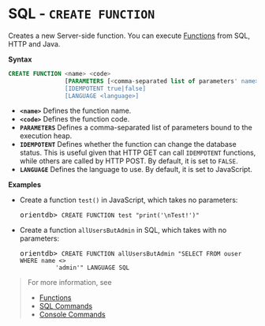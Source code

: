 # SQL - `CREATE FUNCTION`

Creates a new Server-side function.  You can execute [Functions](Functions.md) from SQL, HTTP and Java.


**Syntax**

```sql
CREATE FUNCTION <name> <code>
                [PARAMETERS [<comma-separated list of parameters' name>]]
                [IDEMPOTENT true|false]
                [LANGUAGE <language>]
```

- **`<name>`** Defines the function name.
- **`<code>`** Defines the function code.
- **`PARAMETERS`** Defines a comma-separated list of parameters bound to the execution heap.
- **`IDEMPOTENT`** Defines whether the function can change the database status.  This is useful given that HTTP GET can call `IDEMPOTENT` functions, while others are called by HTTP POST.  By default, it is set to `FALSE`.
- **`LANGUAGE`** Defines the language to use.  By default, it is set to JavaScript.

**Examples**

- Create a function `test()` in JavaScript, which takes no parameters:

  <pre>
  orientdb> <code class="lang-sql userinput">CREATE FUNCTION test "print('\nTest!')"</code>
  </pre>

- Create a function `allUsersButAdmin` in SQL, which takes with no parameters:

  <pre>
  orientdb> <code class="lang-sql userinput">CREATE FUNCTION allUsersButAdmin "SELECT FROM ouser WHERE name <> 
            'admin'" LANGUAGE SQL</code>
  </pre>


>For more information, see
>
>- [Functions](Functions.md)
>- [SQL Commands](SQL.md)
>- [Console Commands](Console-Commands.md)
